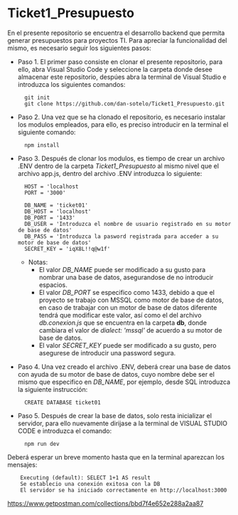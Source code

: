 # Ticket1_Presupuesto
En el presente repositorio se encuentra el desarrollo backend que permita generar presupuestos para proyectos TI. Para apreciar la funcionalidad del mismo, es necesario seguir los siguientes pasos:

* Paso 1. El primer paso consiste en clonar el presente repositorio, para ello, abra Visual Studio Code y seleccione la carpeta donde desee almacenar este repositorio, despúes abra la terminal de Visual Studio e introduzca los siguientes comandos:

        git init
        git clone https://github.com/dan-sotelo/Ticket1_Presupuesto.git

* Paso 2. Una vez que se ha clonado el repositorio, es necesario instalar los modulos empleados, para ello, es preciso introducir en la terminal el siguiente comando:

        npm install
    
* Paso 3. Después de clonar los modulos, es tiempo de crear un archivo .ENV dentro de la carpeta *Ticket1_Presupuesto* al mismo nivel que el archivo app.js, dentro del archivo .ENV introduzca lo siguiente:

        HOST = 'localhost
        PORT = '3000'
        
        DB_NAME = 'ticket01'
        DB_HOST = 'localhost'
        DB_PORT = '1433'
        DB_USER = 'Introduzca el nombre de usuario registrado en su motor de base de datos'
        DB_PASS = 'Introduzca la pasword registrada para acceder a su motor de base de datos'
        SECRET_KEY = 'iqX8L!!q@w1f'

    * Notas: 
        * El valor *DB_NAME* puede ser modificado a su gusto para nombrar una base de datos, asegurandose de no introducir espacios.
        * El valor *DB_PORT* se especifico como 1433, debido a que el proyecto se trabajo con MSSQL como motor de base de datos, en caso de trabajar con un motor de base de datos diferente tendrá que modificar este valor, así como el del archivo *db.conexion.js* que se encuentra en la carpeta **db**, donde cambiara el valor de *dialect: 'mssql'* de acuerdo a su motor de base de datos.        
        * El valor *SECRET_KEY* puede ser modificado a su gusto, pero asegurese de introducir una password segura.

* Paso 4. Una vez creado el archivo .ENV, deberá crear una base de datos con ayuda de su motor de base de datos, cuyo nombre debe ser el mismo que especifico en *DB_NAME*, por ejemplo, desde SQL introduzca la siguiente instrucción:

        CREATE DATABASE ticket01

* Paso 5. Después de crear la base de datos, solo resta inicializar el servidor, para ello nuevamente dirijase a la terminal de VISUAL STUDIO CODE e introduzca el comando:

        npm run dev

Deberá esperar un breve momento hasta que en la terminal aparezcan los mensajes:

        Executing (default): SELECT 1+1 AS result
        Se establecio una conexión exitosa con la DB
        El servidor se ha iniciado correctamente en http://localhost:3000


https://www.getpostman.com/collections/bbd7f4e652e288a2aa87
